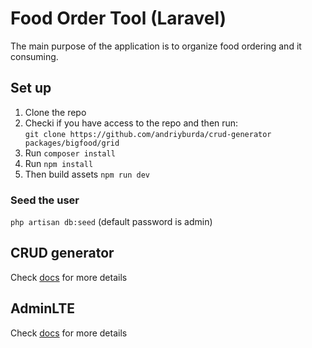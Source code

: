 # Food Order Tool (Laravel)
The main purpose of the application is to organize food ordering and it consuming. 

## Set up
1) Clone the repo
2) Checki if you have access to the repo and then run:    
 `git clone https://github.com/andriyburda/crud-generator packages/bigfood/grid`   
3) Run `composer install`
4) Run `npm install`
5) Then build assets `npm run dev`

### Seed the user
`php artisan db:seed` (default password is admin)

## CRUD generator 
Check [docs](https://github.com/andriyburda/crud-generator/blob/master/readme.md#usage) for more details

## AdminLTE
Check [docs](https://github.com/jeroennoten/Laravel-AdminLTE/blob/master/README.md) for more details
